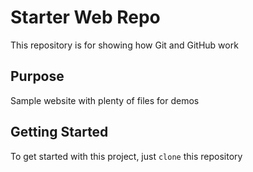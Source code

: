 # Starter Web Repo

This repository is for showing how Git and GitHub work

## Purpose

Sample website with plenty of files for demos

## Getting Started
To get started with this project, just `clone` this repository
